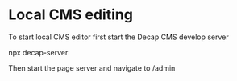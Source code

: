 # Local CMS editing
To start local CMS editor first start the Decap CMS develop server 

npx decap-server

Then start the page server and navigate to /admin